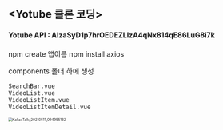 ## <Yotube 클론 코딩>

#### Yotube API : AIzaSyD1p7hrOEDEZLIzA4qNx814qE86LuG8i7k



npm create 앱이름
npm install axios

components 폴더 하에 생성

```
SearchBar.vue
VideoList.vue
VideoListItem.vue
VideoListItemDetail.vue
```

<img src="C:/Users/jhs/Desktop/KakaoTalk_20210511_094955132.png" alt="KakaoTalk_20210511_094955132" style="zoom: 50%;" />

